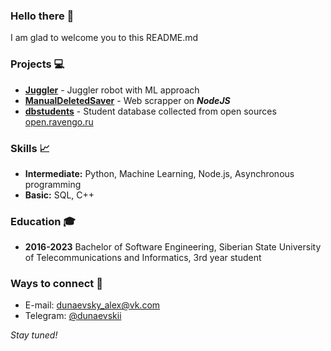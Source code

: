 ### Hello there 👋
I am glad to welcome you to this README.md
### Projects 💻
- **[Juggler](https://github.com/GlidingRaven/Juggler)** - Juggler robot with ML approach
- **[ManualDeletedSaver](https://github.com/GlidingRaven/ManualDeletedSaver)** - Web scrapper on ***NodeJS***
- **[dbstudents](https://github.com/GlidingRaven/dbstudents)** - Student database collected from open sources [open.ravengo.ru](https://open.ravengo.ru/)
### Skills 📈
- **Intermediate:** Python, Machine Learning, Node.js, Asynchronous programming
- **Basic:** SQL, C++
### Education 🎓
- **2016-2023** Bachelor of Software Engineering, Siberian State University of Telecommunications and Informatics, 3rd year student
### Ways to connect 🤙
- E-mail: [dunaevsky_alex@vk.com](mailto:dunaevsky_alex@vk.com)
- Telegram: [@dunaevskii](https://t.me/dunaevskii)

*Stay tuned!*
